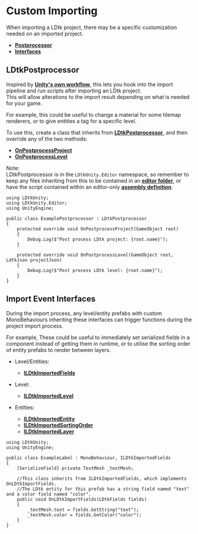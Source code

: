# Custom Importing
When importing a LDtk project, there may be a specific customization needed on an imported project.

- [**Postprocessor**](#ldtkpostprocessor)  
- [**Interfaces**](#import-event-interfaces)  

## LDtkPostprocessor

Inspired by [**Unity's own workflow**](https://docs.unity3d.com/ScriptReference/AssetPostprocessor.html), this lets you hook into the import pipeline and run scripts after importing an LDtk project.  
This will allow alterations to the import result depending on what is needed for your game.

For example, this could be useful to change a material for some tilemap renderers, or to give entities a tag for a specific level.

To use this, create a class that inherits from [**LDtkPostprocessor**](../../api/LDtkUnity.Editor.LDtkPostprocessor.yml), and then override any of the two methods:  
- [**OnPostprocessProject**](../../api/LDtkUnity.Editor.LDtkPostprocessor.yml#LDtkUnity_Editor_LDtkPostprocessor_OnPostprocessProject_UnityEngine_GameObject_)  
- [**OnPostprocessLevel**](../../api/LDtkUnity.Editor.LDtkPostprocessor.yml#LDtkUnity_Editor_LDtkPostprocessor_OnPostprocessLevel_UnityEngine_GameObject_LDtkUnity_LdtkJson_)  

Note:   
LDtkPostprocessor is in the `LDtkUnity.Editor` namespace, so remember to keep any files inheriting from this to be contained in an [**editor folder**](https://docs.unity3d.com/Manual/SpecialFolders.html), or have the script contained within an editor-only [**assembly definition**](https://docs.unity3d.com/Manual/ScriptCompilationAssemblyDefinitionFiles.html).

```
using LDtkUnity;
using LDtkUnity.Editor;
using UnityEngine;

public class ExamplePostprocessor : LDtkPostprocessor
{
    protected override void OnPostprocessProject(GameObject root)
    {
        Debug.Log($"Post process LDtk project: {root.name}");
    }

    protected override void OnPostprocessLevel(GameObject root, LdtkJson projectJson)
    {
        Debug.Log($"Post process LDtk level: {root.name}");
    }
}
```


## Import Event Interfaces
During the import process, any level/entity prefabs with custom MonoBehaviours inheriting these interfaces can trigger functions during the project import process. 

For example, These could be useful to immediately set serialized fields in a component instead of getting them in runtime, or to utilise the sorting order of entity prefabs to render between layers. 

- Level/Entities:
  - [**ILDtkImportedFields**](../../api/LDtkUnity.ILDtkImportedFields.yml)

  
- Level:
  - [**ILDtkImportedLevel**](../../api/LDtkUnity.ILDtkImportedLevel.yml)
  

- Entities:
  - [**ILDtkImportedEntity**](../../api/LDtkUnity.ILDtkImportedEntity.yml)
  - [**ILDtkImportedSortingOrder**](../../api/LDtkUnity.ILDtkImportedSortingOrder.yml)
  - [**ILDtkImportedLayer**](../../api/LDtkUnity.ILDtkImportedLayer.yml)

```
using LDtkUnity;
using UnityEngine;

public class ExampleLabel : MonoBehaviour, ILDtkImportedFields
{
    [SerializeField] private TextMesh _textMesh;
    
    //This class inherits from ILDtkImportedFields, which implements OnLDtkImportFields.
    //The LDtk entity for this prefab has a string field named "text" and a color field named "color". 
    public void OnLDtkImportFields(LDtkFields fields)
    {
        _textMesh.text = fields.GetString("text");
        _textMesh.color = fields.GetColor("color");
    }
}
```